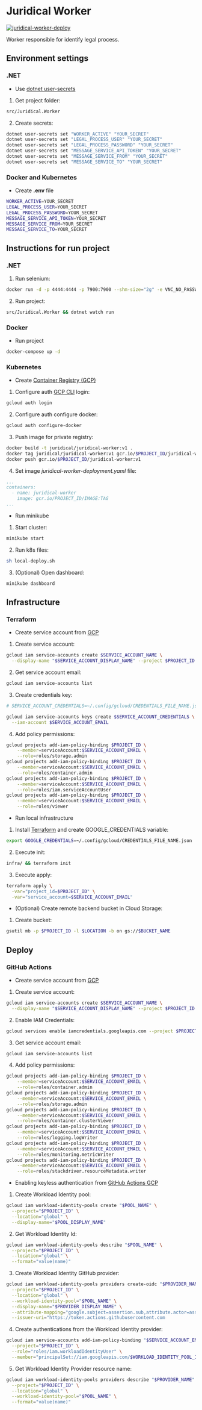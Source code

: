 # Juridical Worker

[![juridical-worker-deploy](https://github.com/yagoluiz/juridical-worker/actions/workflows/juridical-worker-deploy.yaml/badge.svg)](https://github.com/yagoluiz/juridical-worker/actions/workflows/juridical-worker-deploy.yaml)

Worker responsible for identify legal process.

## Environment settings

### .NET

- Use [dotnet user-secrets](https://docs.microsoft.com/en-us/aspnet/core/security/app-secrets)

1) Get project folder:

```bash
src/Juridical.Worker
```

2) Create secrets:

```bash
dotnet user-secrets set "WORKER_ACTIVE" "YOUR_SECRET"
dotnet user-secrets set "LEGAL_PROCESS_USER" "YOUR_SECRET"
dotnet user-secrets set "LEGAL_PROCESS_PASSWORD" "YOUR_SECRET"
dotnet user-secrets set "MESSAGE_SERVICE_API_TOKEN" "YOUR_SECRET"
dotnet user-secrets set "MESSAGE_SERVICE_FROM" "YOUR_SECRET"
dotnet user-secrets set "MESSAGE_SERVICE_TO" "YOUR_SECRET"
```

### Docker and Kubernetes

- Create **.env** file

```bash
WORKER_ACTIVE=YOUR_SECRET
LEGAL_PROCESS_USER=YOUR_SECRET
LEGAL_PROCESS_PASSWORD=YOUR_SECRET
MESSAGE_SERVICE_API_TOKEN=YOUR_SECRET
MESSAGE_SERVICE_FROM=YOUR_SECRET
MESSAGE_SERVICE_TO=YOUR_SECRET
```

## Instructions for run project

### .NET

1) Run selenium:

```bash
docker run -d -p 4444:4444 -p 7900:7900 --shm-size="2g" -e VNC_NO_PASSWORD=1 --name selenium selenium/standalone-chrome:4.1.1-20220121
```

2) Run project:

```bash
src/Juridical.Worker && dotnet watch run
```

### Docker

- Run project

```bash
docker-compose up -d
```

### Kubernetes

- Create [Container Registry (GCP)](https://cloud.google.com/container-registry/docs/pushing-and-pulling)

1) Configure auth [GCP CLI](https://cloud.google.com/sdk/gcloud) login:

```bash
gcloud auth login
```

2) Configure auth configure docker:

```bash
gcloud auth configure-docker
```

3) Push image for private registry:

```bash
docker build -t juridical/juridical-worker:v1 .
docker tag juridical/juridical-worker:v1 gcr.io/$PROJECT_ID/juridical-worker:v1
docker push gcr.io/$PROJECT_ID/juridical-worker:v1
```

4) Set image *juridical-worker-deployment.yaml* file:

```yaml
...
containers:
  - name: juridical-worker
    image: gcr.io/PROJECT_ID/IMAGE:TAG
...
```

- Run minikube

1) Start cluster:

```bash
minikube start
```

2) Run k8s files:

```bash
sh local-deploy.sh
```

3) (Optional) Open dashboard:

```bash
minikube dashboard
```

## Infrastructure

### Terraform

- Create service account from [GCP](https://cloud.google.com/iam/docs/creating-managing-service-accounts)

1) Create service account:

```bash
gcloud iam service-accounts create $SERVICE_ACCOUNT_NAME \
  --display-name "$SERVICE_ACCOUNT_DISPLAY_NAME" --project $PROJECT_ID
```

2) Get service account email:

```bash
gcloud iam service-accounts list
```

3) Create credentials key:

```bash
# SERVICE_ACCOUNT_CREDENTIALS=~/.config/gcloud/CREDENTIALS_FILE_NAME.json

gcloud iam service-accounts keys create $SERVICE_ACCOUNT_CREDENTIALS \
  --iam-account $SERVICE_ACCOUNT_EMAIL
```

4) Add policy permissions:

```bash
gcloud projects add-iam-policy-binding $PROJECT_ID \
	--member=serviceAccount:$SERVICE_ACCOUNT_EMAIL \
	--role=roles/storage.admin
gcloud projects add-iam-policy-binding $PROJECT_ID \
	--member=serviceAccount:$SERVICE_ACCOUNT_EMAIL \
	--role=roles/container.admin
gcloud projects add-iam-policy-binding $PROJECT_ID \
	--member=serviceAccount:$SERVICE_ACCOUNT_EMAIL \
	--role=roles/iam.serviceAccountUser
gcloud projects add-iam-policy-binding $PROJECT_ID \
	--member=serviceAccount:$SERVICE_ACCOUNT_EMAIL \
	--role=roles/viewer
```

- Run local infrastructure

1) Install [Terraform](https://www.terraform.io/downloads.html) and create GOOGLE_CREDENTIALS variable:

```bash
export GOOGLE_CREDENTIALS=~/.config/gcloud/CREDENTIALS_FILE_NAME.json
```

2) Execute init:

```bash
infra/ && terraform init
```

3) Execute apply:

```bash
terraform apply \
  -var="project_id=$PROJECT_ID" \
  -var="service_account=$SERVICE_ACCOUNT_EMAIL"
```

- (Optional) Create remote backend bucket in Cloud Storage:

1) Create bucket:

```bash
gsutil mb -p $PROJECT_ID -l $LOCATION -b on gs://$BUCKET_NAME
```

## Deploy

### GitHub Actions

- Create service account from [GCP](https://cloud.google.com/iam/docs/creating-managing-service-accounts)

1) Create service account:

```bash
gcloud iam service-accounts create $SERVICE_ACCOUNT_NAME \
  --display-name "$SERVICE_ACCOUNT_DISPLAY_NAME" --project $PROJECT_ID
```

2) Enable IAM Credentials:

```bash
gcloud services enable iamcredentials.googleapis.com --project $PROJECT_ID
```

3) Get service account email:

```bash
gcloud iam service-accounts list
```

4) Add policy permissions:

```bash
gcloud projects add-iam-policy-binding $PROJECT_ID \
	--member=serviceAccount:$SERVICE_ACCOUNT_EMAIL \
	--role=roles/container.admin
gcloud projects add-iam-policy-binding $PROJECT_ID \
	--member=serviceAccount:$SERVICE_ACCOUNT_EMAIL \
	--role=roles/storage.admin
gcloud projects add-iam-policy-binding $PROJECT_ID \
	--member=serviceAccount:$SERVICE_ACCOUNT_EMAIL \
	--role=roles/container.clusterViewer
gcloud projects add-iam-policy-binding $PROJECT_ID \
	--member=serviceAccount:$SERVICE_ACCOUNT_EMAIL \
	--role=roles/logging.logWriter
gcloud projects add-iam-policy-binding $PROJECT_ID \
	--member=serviceAccount:$SERVICE_ACCOUNT_EMAIL \
	--role=roles/monitoring.metricWriter
gcloud projects add-iam-policy-binding $PROJECT_ID \
	--member=serviceAccount:$SERVICE_ACCOUNT_EMAIL \
	--role=roles/stackdriver.resourceMetadata.writer
```

- Enabling keyless authentication from [GitHub Actions GCP](https://cloud.google.com/blog/products/identity-security/enabling-keyless-authentication-from-github-actions)

1) Create Workload Identity pool:

```bash
gcloud iam workload-identity-pools create "$POOL_NAME" \
  --project="$PROJECT_ID" \
  --location="global" \
  --display-name="$POOL_DISPLAY_NAME"
```

2) Get Workload Identity Id:

```bash
gcloud iam workload-identity-pools describe "$POOL_NAME" \
  --project="$PROJECT_ID" \
  --location="global" \
  --format="value(name)"
```

3) Create Workload Identity GitHub provider:

```bash
gcloud iam workload-identity-pools providers create-oidc "$PROVIDER_NAME" \
  --project="$PROJECT_ID" \
  --location="global" \
  --workload-identity-pool="$POOL_NAME" \
  --display-name="$PROVIDER_DISPLAY_NAME" \
  --attribute-mapping="google.subject=assertion.sub,attribute.actor=assertion.actor,attribute.repository=assertion.repository" \
  --issuer-uri="https://token.actions.githubusercontent.com
```

4) Create authentications from the Workload Identity provider:

```bash
gcloud iam service-accounts add-iam-policy-binding "$SERVICE_ACCOUNT_EMAIL" \
  --project="$PROJECT_ID" \
  --role="roles/iam.workloadIdentityUser" \
  --member="principalSet://iam.googleapis.com/$WORKLOAD_IDENTITY_POOL_ID/attribute.repository/$GITHUB_USER/$GITHUB_REPOSITORY"
```

5) Get Workload Identity Provider resource name:

```bash
gcloud iam workload-identity-pools providers describe "$PROVIDER_NAME" \
  --project="$PROJECT_ID" \
  --location="global" \
  --workload-identity-pool="$POOL_NAME" \
  --format="value(name)"
```
